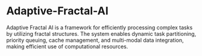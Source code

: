 # Adaptive-Fractal-AI
Adaptive Fractal AI is a framework for efficiently processing complex tasks by utilizing fractal structures. The system enables dynamic task partitioning, priority queuing, cache management, and multi-modal data integration, making efficient use of computational resources.

